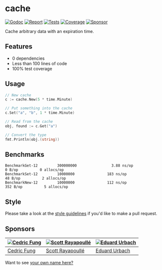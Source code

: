 # cache

[![Godoc][godoc-image]][godoc-url]
[![Report][report-image]][report-url]
[![Tests][tests-image]][tests-url]
[![Coverage][coverage-image]][coverage-url]
[![Sponsor][sponsor-image]][sponsor-url]

Cache arbitrary data with an expiration time.

## Features

* 0 dependencies
* Less than 100 lines of code
* 100% test coverage

## Usage

```go
// New cache
c := cache.New(5 * time.Minute)

// Put something into the cache
c.Set("a", "b", 1 * time.Minute)

// Read from the cache
obj, found := c.Get("a")

// Convert the type
fmt.Println(obj.(string))
```

## Benchmarks

```text
BenchmarkGet-12         300000000                3.88 ns/op            0 B/op          0 allocs/op
BenchmarkSet-12         10000000               183 ns/op              48 B/op          2 allocs/op
BenchmarkNew-12         10000000               112 ns/op             352 B/op          5 allocs/op
```

## Style

Please take a look at the [style guidelines](https://github.com/akyoto/quality/blob/master/STYLE.md) if you'd like to make a pull request.

## Sponsors

| [![Cedric Fung](https://avatars3.githubusercontent.com/u/2269238?s=70&v=4)](https://github.com/cedricfung) | [![Scott Rayapoullé](https://avatars3.githubusercontent.com/u/11772084?s=70&v=4)](https://github.com/soulcramer) | [![Eduard Urbach](https://avatars3.githubusercontent.com/u/438936?s=70&v=4)](https://eduardurbach.com) |
| --- | --- | --- |
| [Cedric Fung](https://github.com/cedricfung) | [Scott Rayapoullé](https://github.com/soulcramer) | [Eduard Urbach](https://eduardurbach.com) |

Want to see [your own name here?](https://github.com/users/akyoto/sponsorship)

[godoc-image]: https://godoc.org/github.com/akyoto/cache?status.svg
[godoc-url]: https://godoc.org/github.com/akyoto/cache
[report-image]: https://goreportcard.com/badge/github.com/akyoto/cache
[report-url]: https://goreportcard.com/report/github.com/akyoto/cache
[tests-image]: https://cloud.drone.io/api/badges/akyoto/cache/status.svg
[tests-url]: https://cloud.drone.io/akyoto/cache
[coverage-image]: https://codecov.io/gh/akyoto/cache/graph/badge.svg
[coverage-url]: https://codecov.io/gh/akyoto/cache
[sponsor-image]: https://img.shields.io/badge/github-donate-green.svg
[sponsor-url]: https://github.com/users/akyoto/sponsorship
